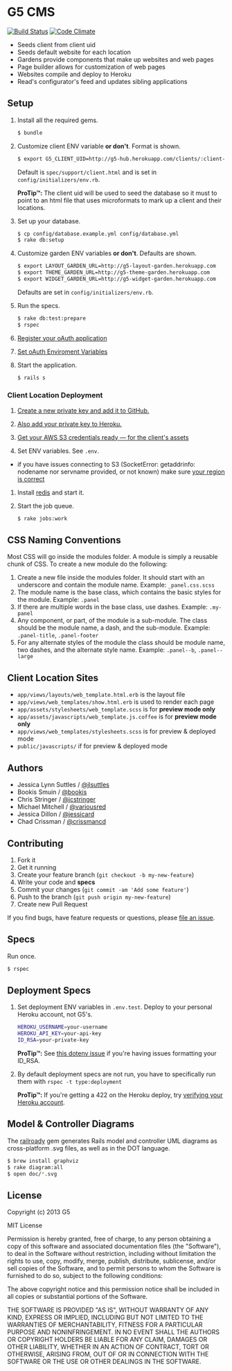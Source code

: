 # G5 CMS

[![Build Status](https://travis-ci.org/G5/g5-content-management-system.svg)](https://travis-ci.org/G5/g5-content-management-system)
[![Code Climate](https://codeclimate.com/repos/5114447913d6374d5000e638/badges/065a0ae50d3b8277ebb2/gpa.png)](https://codeclimate.com/repos/5114447913d6374d5000e638/feed)

- Seeds client from client uid
- Seeds default website for each location
- Gardens provide components that make up websites and web pages
- Page builder allows for customization of web pages
- Websites compile and deploy to Heroku
- Read's configurator's feed and updates sibling applications


## Setup

1. Install all the required gems.

    ```bash
    $ bundle
    ```

1. Customize client ENV variable __or don't__. Format is shown.

    ```bash
    $ export G5_CLIENT_UID=http://g5-hub.herokuapp.com/clients/:client-urn
    ```

    Default is `spec/support/client.html` and is set in
    `config/initializers/env.rb`.

    __ProTip™:__ The client uid will be used to seed the database so it must
    to point to an html file that uses microformats to mark up a client and
    their locations.

1. Set up your database.

    ```bash
    $ cp config/database.example.yml config/database.yml
    $ rake db:setup
    ```

1. Customize garden ENV variables __or don't__. Defaults are shown.

    ```bash
    $ export LAYOUT_GARDEN_URL=http://g5-layout-garden.herokuapp.com
    $ export THEME_GARDEN_URL=http://g5-theme-garden.herokuapp.com
    $ export WIDGET_GARDEN_URL=http://g5-widget-garden.herokuapp.com
    ```

    Defaults are set in `config/initializers/env.rb`.

1. Run the specs.

    ```bash
    $ rake db:test:prepare
    $ rspec
    ```

1. [Register your oAuth application](https://github.com/G5/g5_authenticatable#registering-your-oauth-application)

1. [Set oAuth Enviroment Variables](https://github.com/G5/g5_authenticatable#environment-variables)

1. Start the application.

    ```bash
    $ rails s
    ```


### Client Location Deployment

1. [Create a new private key and add it to
   GitHub.](https://help.github.com/articles/generating-ssh-keys)

1. [Also add your private key to
   Heroku.](https://devcenter.heroku.com/articles/keys)

1. [Get your AWS S3 credentials ready — for the client's assets](https://console.aws.amazon.com/s3)

1. Set ENV variables. See `.env`.

  * if you have issues connecting to S3 (SocketError: getaddrinfo: nodename nor servname provided, or not known) make sure [your region is correct](http://docs.aws.amazon.com/general/latest/gr/rande.html)

1. Install [redis](http://redis.io/) and start it.

1. Start the job queue.

    ```bash
    $ rake jobs:work
    ```


## CSS Naming Conventions

Most CSS will go inside the modules folder. A module is simply a reusable chunk
of CSS. To create a new module do the following:

1. Create a new file inside the modules folder. It should start with an
   underscore and contain the module name. Example: `_panel.css.scss`
1. The module name is the base class, which contains the basic styles for the
   module. Example: `.panel`
1. If there are multiple words in the base class, use dashes. Example:
   `.my-panel`
1. Any component, or part, of the module is a sub-module. The class should be
   the module name, a dash, and the sub-module. Example: `.panel-title`,
   `.panel-footer`
1. For any alternate styles of the module the class should be module name, two
   dashes, and the alternate style name. Example: `.panel--b`, `.panel--large`


## Client Location Sites

- `app/views/layouts/web_template.html.erb` is the layout file
- `app/views/web_templates/show.html.erb` is used to render each page
- `app/assets/stylesheets/web_template.scss` is for __preview mode only__
- `app/assets/javascripts/web_template.js.coffee` is for __preview mode only__
- `app/views/web_templates/stylesheets.scss` is for preview & deployed mode
- `public/javascripts/` if for preview & deployed mode


## Authors

  * Jessica Lynn Suttles / [@jlsuttles](https://github.com/jlsuttles)
  * Bookis Smuin / [@bookis](https://github.com/bookis)
  * Chris Stringer / [@jcstringer](https://github.com/jcstringer)
  * Michael Mitchell / [@variousred](https://github.com/variousred)
  * Jessica Dillon / [@jessicard](https://github.com/jessicard)
  * Chad Crissman / [@crissmancd](https://github.com/crissmancd)


## Contributing

1. Fork it
1. Get it running
1. Create your feature branch (`git checkout -b my-new-feature`)
1. Write your code and **specs**
1. Commit your changes (`git commit -am 'Add some feature'`)
1. Push to the branch (`git push origin my-new-feature`)
1. Create new Pull Request

If you find bugs, have feature requests or questions, please
[file an issue](https://github.com/g5search/g5-content-management-system/issues).


## Specs

Run once.

```bash
$ rspec
```


## Deployment Specs

1. Set deployment ENV variables in `.env.test`. Deploy to your personal Heroku
   account, not G5's.

    ```bash
    HEROKU_USERNAME=your-username
    HEROKU_API_KEY=your-api-key
    ID_RSA=your-private-key
    ```

    __ProTip™:__ See [this dotenv issue](https://github.com/bkeepers/dotenv/issues/21) if you're having issues formatting your ID_RSA.

1. By default deployment specs are not run, you have to specifically run them
   with `rspec -t type:deployment`

   __ProTip™:__ If you're getting a 422 on the Heroku deploy, try [verifying your Heroku account](https://devcenter.heroku.com/articles/account-verification).


## Model & Controller Diagrams

The [railroady](https://github.com/preston/railroady) gem generates Rails model
and controller UML diagrams as cross-platform .svg files, as well as in the DOT
language.

```bash
$ brew install graphviz
$ rake diagram:all
$ open doc/*.svg
```


## License

Copyright (c) 2013 G5

MIT License

Permission is hereby granted, free of charge, to any person obtaining
a copy of this software and associated documentation files (the
"Software"), to deal in the Software without restriction, including
without limitation the rights to use, copy, modify, merge, publish,
distribute, sublicense, and/or sell copies of the Software, and to
permit persons to whom the Software is furnished to do so, subject to
the following conditions:

The above copyright notice and this permission notice shall be
included in all copies or substantial portions of the Software.

THE SOFTWARE IS PROVIDED "AS IS", WITHOUT WARRANTY OF ANY KIND,
EXPRESS OR IMPLIED, INCLUDING BUT NOT LIMITED TO THE WARRANTIES OF
MERCHANTABILITY, FITNESS FOR A PARTICULAR PURPOSE AND
NONINFRINGEMENT. IN NO EVENT SHALL THE AUTHORS OR COPYRIGHT HOLDERS BE
LIABLE FOR ANY CLAIM, DAMAGES OR OTHER LIABILITY, WHETHER IN AN ACTION
OF CONTRACT, TORT OR OTHERWISE, ARISING FROM, OUT OF OR IN CONNECTION
WITH THE SOFTWARE OR THE USE OR OTHER DEALINGS IN THE SOFTWARE.
